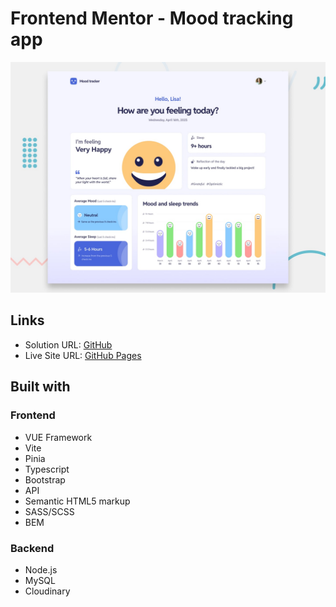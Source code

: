 # Frontend Mentor - Mood tracking app

![Design preview for the Mood tracking app coding challenge](./preview.jpg)

## Links

- Solution URL: [GitHub](https://github.com/dar-ju/dar-ju.github.io/tree/main/FM_32_mood-tracking)
- Live Site URL: [GitHub Pages](https://dar-ju.github.io/FM_32_mood-tracking/)

## Built with

### Frontend

- VUE Framework
- Vite
- Pinia
- Typescript
- Bootstrap
- API
- Semantic HTML5 markup
- SASS/SCSS
- BEM

### Backend

- Node.js
- MySQL
- Cloudinary
